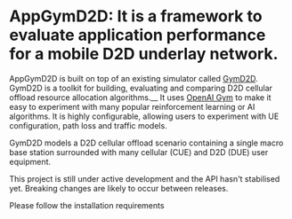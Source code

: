 # AppGymD2D: It is a framework to evaluate application performance for a mobile D2D underlay network. 
AppGymD2D is built on top of an existing simulator called [GymD2D](https://github.com/davidcotton/gym-d2d). GymD2D is a toolkit for building, evaluating and comparing D2D cellular offload resource allocation algorithms.__ 
It uses [OpenAI Gym](https://gym.openai.com/) to make it easy to experiment with many popular reinforcement learning or AI algorithms. 
It is highly configurable, allowing users to experiment with UE configuration, path loss and traffic models.

GymD2D models a D2D cellular offload scenario containing a single macro base station surrounded with many cellular (CUE) and D2D (DUE) user equipment. 

This project is still under active development and the API hasn't stabilised yet. 
Breaking changes are likely to occur between releases.

Please follow the installation requirements 
